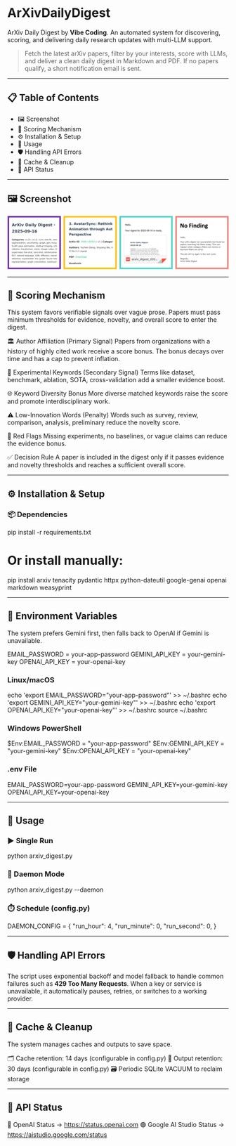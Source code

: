 # ArXivDailyDigest

ArXiv Daily Digest by **Vibe Coding**. An automated system for discovering, scoring, and delivering daily research updates with multi-LLM support.

> Fetch the latest arXiv papers, filter by your interests, score with LLMs, and deliver a clean daily digest in Markdown and PDF. If no papers qualify, a short notification email is sent.

---

## 📋 Table of Contents
- 🖼️ Screenshot
- 🎯 Scoring Mechanism
- ⚙️ Installation & Setup
- 🚀 Usage
- 🛡️ Handling API Errors
- 🧹 Cache & Cleanup
- 📡 API Status

---

## 🖼️ Screenshot

![Screenshot](fig.png)

---

## 🎯 Scoring Mechanism

This system favors verifiable signals over vague prose. Papers must pass minimum thresholds
for evidence, novelty, and overall score to enter the digest.

🏛️ Author Affiliation (Primary Signal)
    Papers from organizations with a history of highly cited work receive a score bonus.
    The bonus decays over time and has a cap to prevent inflation.

🔬 Experimental Keywords (Secondary Signal)
    Terms like dataset, benchmark, ablation, SOTA, cross-validation add a smaller evidence boost.

🌐 Keyword Diversity Bonus
    More diverse matched keywords raise the score and promote interdisciplinary work.

⚠️ Low-Innovation Words (Penalty)
    Words such as survey, review, comparison, analysis, preliminary reduce the novelty score.

🚩 Red Flags
    Missing experiments, no baselines, or vague claims can reduce the evidence bonus.

✅ Decision Rule
    A paper is included in the digest only if it passes evidence and novelty thresholds and reaches a sufficient overall score.

---

## ⚙️ Installation & Setup

### 📦 Dependencies

pip install -r requirements.txt

# Or install manually:
pip install arxiv tenacity pydantic httpx python-dateutil google-genai openai markdown weasyprint

---

## 🔑 Environment Variables

The system prefers Gemini first, then falls back to OpenAI if Gemini is unavailable.

EMAIL_PASSWORD = your-app-password
GEMINI_API_KEY = your-gemini-key
OPENAI_API_KEY = your-openai-key

### Linux/macOS

echo 'export EMAIL_PASSWORD="your-app-password"' >> ~/.bashrc
echo 'export GEMINI_API_KEY="your-gemini-key"' >> ~/.bashrc
echo 'export OPENAI_API_KEY="your-openai-key"' >> ~/.bashrc
source ~/.bashrc

### Windows PowerShell

$Env:EMAIL_PASSWORD = "your-app-password"
$Env:GEMINI_API_KEY = "your-gemini-key"
$Env:OPENAI_API_KEY = "your-openai-key"

### .env File

EMAIL_PASSWORD=your-app-password
GEMINI_API_KEY=your-gemini-key
OPENAI_API_KEY=your-openai-key

---

## 🚀 Usage

### ▶️ Single Run

python arxiv_digest.py

### 🔁 Daemon Mode

python arxiv_digest.py --daemon

### ⏱️ Schedule (config.py)

DAEMON_CONFIG = {
    "run_hour": 4,
    "run_minute": 0,
    "run_second": 0,
}

---

## 🛡️ Handling API Errors

The script uses exponential backoff and model fallback to handle common failures such as **429 Too Many Requests**. When a key or service is unavailable, it automatically pauses, retries, or switches to a working provider.

---

## 🧹 Cache & Cleanup

The system manages caches and outputs to save space.

🗂️ Cache retention: 14 days (configurable in config.py)
📑 Output retention: 30 days (configurable in config.py)
🗃️ Periodic SQLite VACUUM to reclaim storage

---

## 📡 API Status

🔵 OpenAI Status → https://status.openai.com
🟢 Google AI Studio Status → https://aistudio.google.com/status
